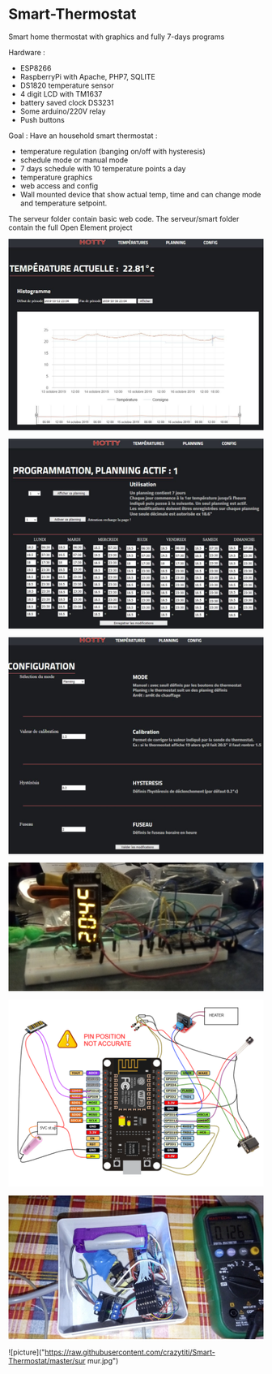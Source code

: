# Smart-Thermostat
Smart home thermostat with graphics and fully 7-days programs 

Hardware :
- ESP8266
- RaspberryPi with Apache, PHP7, SQLITE
- DS1820 temperature sensor
- 4 digit LCD with TM1637
- battery saved clock DS3231
- Some arduino/220V relay
- Push buttons

Goal : 
Have an household smart thermostat :
- temperature regulation (banging on/off with hysteresis)
- schedule mode or manual mode
- 7 days schedule with 10 temperature points a day
- temperature graphics
- web access and config
- Wall mounted device that show actual temp, time and can change mode and temperature setpoint.

The serveur folder contain basic web code.
The serveur/smart folder contain the full Open Element project

![picture](https://raw.githubusercontent.com/crazytiti/Smart-Thermostat/master/capture-web.jpg)

![picture](https://raw.githubusercontent.com/crazytiti/Smart-Thermostat/master/planning.JPG)

![picture](https://raw.githubusercontent.com/crazytiti/Smart-Thermostat/master/config.JPG)

![picture](https://raw.githubusercontent.com/crazytiti/Smart-Thermostat/master/proto.jpg)

![picture](https://raw.githubusercontent.com/crazytiti/Smart-Thermostat/master/schema%20v2.png)

![picture](https://raw.githubusercontent.com/crazytiti/Smart-Thermostat/master/en_boite.jpg)

![picture]("https://raw.githubusercontent.com/crazytiti/Smart-Thermostat/master/sur mur.jpg")

